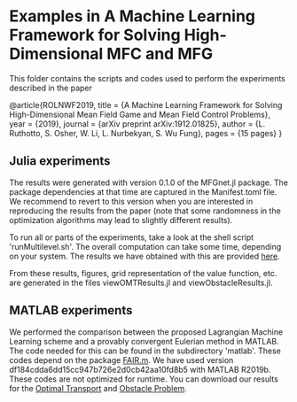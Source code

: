 # Examples in A Machine Learning Framework for Solving High-Dimensional MFC and MFG

This folder contains the scripts and codes used to perform the experiments described in the paper

  @article{ROLNWF2019,
    title = {A Machine Learning Framework for Solving High-Dimensional Mean Field Game and Mean Field Control Problems},
    year = {2019},
    journal = {arXiv preprint arXiv:1912.01825},
    author = {L. Ruthotto, S. Osher, W. Li, L. Nurbekyan, S. Wu Fung},
    pages = {15 pages}
  }

## Julia experiments

The results were generated with version 0.1.0 of the MFGnet.jl package. The package dependencies at that time are captured in the Manifest.toml file. We recommend to revert to this version when you are interested in reproducing the results from the paper (note that some randomness in the optimization algorithms may lead to slightly different results).

To run all or parts of the experiments, take a look at the shell script 'runMultilevel.sh'. The overall computation can take some time, depending on your system.  The results we have obtained with this are provided [here](http://www.mathcs.emory.edu/~lruthot/pubs/2020-PNAS-MFG/ROLNWF2019-MFGnet.jl-Results.zip).

From these results, figures, grid representation of the value function, etc. are generated in the files viewOMTResults.jl and viewObstacleResults.jl.

## MATLAB experiments

We performed the comparison between the proposed Lagrangian Machine Learning scheme and a provably convergent Eulerian method in MATLAB. The code needed for this can be found in the subdirectory 'matlab'. These codes depend on the package [FAIR.m](https://github.com/C4IR/FAIR.m/). We have used version df184cdda6dd15cc947b726e2d0cb42aa10fd8b5 with MATLAB R2019b. These codes are not optimized for runtime. You can download our results for the [Optimal Transport](http://www.mathcs.emory.edu/~lruthot/pubs/2020-PNAS-MFG/ROLNWF2019-MATLAB-OMT.zip) and [Obstacle Problem](http://www.mathcs.emory.edu/~lruthot/pubs/2020-PNAS-MFG/ROLNWF2019-MATLAB-Obstacle.zip).
